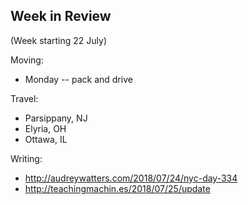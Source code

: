 ## Week in Review

(Week starting 22 July)

Moving:
* Monday -- pack and drive

Travel:
* Parsippany, NJ
* Elyria, OH
* Ottawa, IL

Writing:
* http://audreywatters.com/2018/07/24/nyc-day-334
* http://teachingmachin.es/2018/07/25/update
